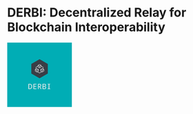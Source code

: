 # DERBI: Decentralized Relay for Blockchain Interoperability

<img style="float: left;" src="/logo.png" alt="Logo" width="150" height="150"/>
